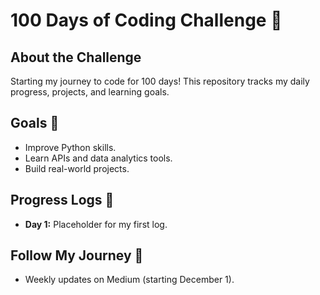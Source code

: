 # 100 Days of Coding Challenge 🚀

## About the Challenge
Starting my journey to code for 100 days! This repository tracks my daily progress, projects, and learning goals.

## Goals 🎯
- Improve Python skills.
- Learn APIs and data analytics tools.
- Build real-world projects.

## Progress Logs 📖
- **Day 1:** Placeholder for my first log.

## Follow My Journey 🌟
- Weekly updates on Medium (starting December 1).

